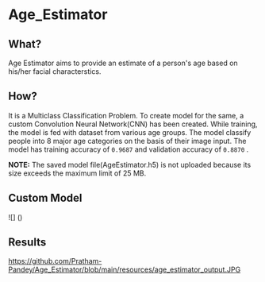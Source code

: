 # Age_Estimator

## What?
Age Estimator aims to provide an estimate of a person's age based on his/her facial characterstics.

## How?
It is a Multiclass Classification Problem. To create model for the same, a custom Convolution Neural Network(CNN) has been created. While training, the model is fed with dataset from various age groups. The model classify people into 8 major age categories on the basis of their image input. The model has training accuracy of ``` 0.9687 ``` and validation accuracy of ``` 0.8870 ``` .

**NOTE:** The saved model file(AgeEstimator.h5) is not uploaded because its size exceeds the maximum limit of 25 MB.

## Custom Model
![]
()

## Results
https://github.com/Pratham-Pandey/Age_Estimator/blob/main/resources/age_estimator_output.JPG
